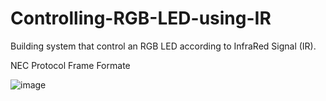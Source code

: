 # Controlling-RGB-LED-using-IR
Building system that control an RGB LED according to InfraRed Signal (IR).

NEC Protocol Frame Formate

  ![image](https://user-images.githubusercontent.com/40046072/234739137-6bff8309-0d85-4d97-80be-f67d4df21e81.png)

